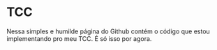 # TCC
Nessa simples e humilde página do Github contém o código que estou implementando pro meu TCC.
É só isso por agora.
